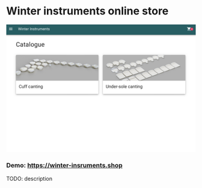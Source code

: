 # Winter instruments online store

![Screenshot](screenshot.png)

### Demo: https://winter-insruments.shop

TODO: description
